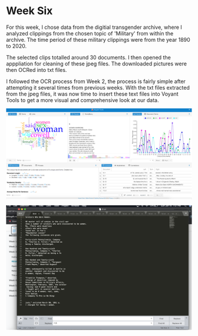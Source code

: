 # Week Six

For this week, I chose data from the digitial transgender archive, where I analyzed clippings from the chosen topic of 'Military' from within the archive. The time period of these military clippings  were from the year 1890 to 2020.

The selected clips totalled around 30 documents. I then opened the apppliation for cleaning of these jpeg files. The downloaded pictures were then OCRed into txt files.

I followed the OCR process from Week 2, the process is fairly simple after attempting it several times from previous weeks. With the txt files extracted from the jpeg files, it was now time to insert these text files into Voyant Tools to get a more visual and comprehensive look at our data.


![screenshot](ss-3.png)

![screenshot](s2.png)
